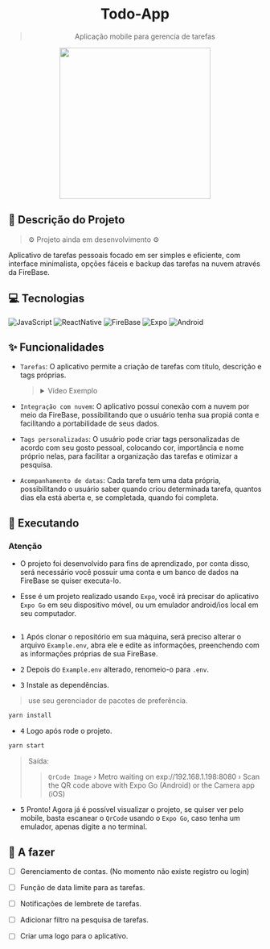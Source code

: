 <h1 align="center">Todo-App</h1>

 <blockquote>
     <p align="center">Aplicação mobile para gerencia de tarefas</p>
 </blockquote>

<div align="center">
    <image src="https://github.com/alvarosoaress/todo-app/assets/13721147/aa429c94-1480-43d9-af03-e944c09e0ffb" width=300 />
</div>

## 🧠 Descrição do Projeto

> ⚙ Projeto ainda em desenvolvimento ⚙

Aplicativo de tarefas pessoais focado em ser simples e eficiente, com interface minimalista, opções fáceis e backup das tarefas na nuvem através da FireBase.

## 💻 Tecnologias

![JavaScript](https://img.shields.io/badge/JavaScript-20232A?style=for-the-badge&logo=javascript)
![ReactNative](https://img.shields.io/badge/ReactNative-20232A?style=for-the-badge&logo=react)
![FireBase](https://img.shields.io/badge/FireBase-20232A?style=for-the-badge&logo=firebase)
![Expo](https://img.shields.io/badge/Expo-20232A?style=for-the-badge&logo=expo)
![Android](https://img.shields.io/badge/Android-20232A?style=for-the-badge&logo=android)

## ✨ Funcionalidades

- `Tarefas`: O aplicativo permite a criação de tarefas com título, descrição e tags próprias.

  <blockquote>
  <details>
  <summary>
  Vídeo Exemplo
  </summary>

  <https://github.com/alvarosoaress/todo-app/assets/13721147/3574b9c0-2fdc-492d-a98a-426f0ce26cab>

  </details>
  </blockquote>

- `Integração com nuvem`: O aplicativo possuí conexão com a nuvem por meio da FireBase, possibilitando que o usuário tenha sua propiá conta e facilitando a portabilidade de seus dados.

- `Tags personalizadas`: O usuário pode criar tags personalizadas de acordo com seu gosto pessoal, colocando cor, importância e nome próprio nelas, para facilitar a organização das tarefas e otimizar a pesquisa.

- `Acompanhamento de datas`: Cada tarefa tem uma data própria, possibilitando o usuário saber quando criou determinada tarefa, quantos dias ela está aberta e, se completada, quando foi completa.

## 🚀 Executando

### Atenção

- O projeto foi desenvolvido para fins de aprendizado, por conta disso, será necessário você possuir uma conta e um banco de dados na FireBase se quiser executa-lo.

- Esse é um projeto realizado usando `Expo`, você irá precisar do aplicativo `Expo Go` em seu dispositivo móvel, ou um emulador android/ios local em seu computador.

##

- <kbd>1</kbd> Após clonar o repositório em sua máquina, será preciso alterar o arquivo `Example.env`, abra ele e edite as informações, preenchendo com as informações próprias de sua FireBase.

- <kbd>2</kbd> Depois do `Example.env` alterado, renomeio-o para `.env`.

- <kbd>3</kbd> Instale as dependências.

> use seu gerenciador de pacotes de preferência.

```sh
yarn install
```

- <kbd>4</kbd> Logo após rode o projeto.

```sh
yarn start
```

> Saída:
>> `QrCode Image`
› Metro waiting on exp://192.168.1.198:8080
› Scan the QR code above with Expo Go (Android) or the Camera app (iOS)

- <kbd>5</kbd> Pronto! Agora já é possível visualizar o projeto, se quiser ver pelo mobile, basta escanear o `QrCode` usando o `Expo Go`, caso tenha um emulador, apenas digite <kbd>a</kbd> no terminal.

## 💭 A fazer

- [ ] Gerenciamento de contas. (No momento não existe registro ou login)

- [ ] Função de data limite para as tarefas.

- [ ] Notificações de lembrete de tarefas.

- [ ] Adicionar filtro na pesquisa de tarefas.

- [ ] Criar uma logo para o aplicativo.

<!--
Todo-App
3

JavaScript;ReactNative;FireBase;Expo;Android;iOS
https://github.com/alvarosoaress/todo-app/assets/13721147/aa429c94-1480-43d9-af03-e944c09e0ffb
Aplicativo de tarefas pessoais focado em ser simples e eficiente, com interface minimalista, opções fáceis e backup das tarefas na nuvem através da FireBase.
available
-->
